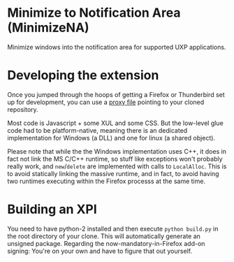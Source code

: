 # Minimize to Notification Area (MinimizeNA)
Minimize windows into the notification area for supported UXP applications.

# Developing the extension

Once you jumped through the hoops of getting a Firefox or Thunderbird set up for development, you can use a [proxy file](https://developer.mozilla.org/en-US/Add-ons/Setting_up_extension_development_environment#Firefox_extension_proxy_file) pointing to your cloned repository.

Most code is Javascript + some XUL and some CSS. But the low-level glue code had to be platform-native, meaning there is an dedicated implementation for Windows (a DLL) and one for linux (a shared object).

Please note that while the the Windows implementation uses C++, it does in fact not link the MS C/C++ runtime, so stuff like exceptions won't probably really work, and `new`/`delete` are implemented with calls to `LocalAlloc`. This is to avoid statically linking the massive runtime, and in fact, to avoid having two runtimes executing within the Firefox processs at the same time.

# Building an XPI

You need to have python-2 installed and then execute `python build.py` in the root directory of your clone. This will automatically generate an unsigned package.
Regarding the now-mandatory-in-Firefox add-on signing: You're on your own and have to figure that out yourself.
